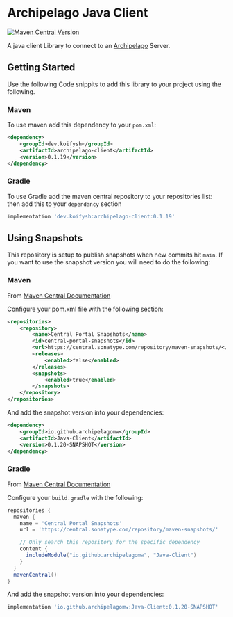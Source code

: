 Archipelago Java Client
=======================
[![Maven Central Version](https://img.shields.io/maven-central/v/dev.koifysh/archipelago-client)](https://central.sonatype.com/artifact/dev.koifysh/archipelago-client)

A java client Library to connect to an [Archipelago](http://github.com/ArchipelagoMW/Archipelago) Server.


## Getting Started
Use the following Code snippits to add this library to your project using the following.

### Maven
To use maven add this dependency to your `pom.xml`:
```xml
<dependency>
    <groupId>dev.koifysh</groupId>
    <artifactId>archipelago-client</artifactId>
    <version>0.1.19</version>
</dependency>
```

### Gradle
To use Gradle add the maven central repository to your repositories list:
then add this to your `dependancy` section
```groovy
implementation 'dev.koifysh:archipelago-client:0.1.19'
```

## Using Snapshots
This repository is setup to publish snapshots when new commits hit `main`.  If you want
to use the snapshot version you will need to do the following:

### Maven
From [Maven Central Documentation](https://central.sonatype.org/publish/publish-portal-snapshots/#publishing-via-other-methods)

Configure your pom.xml file with the following <repositories> section:

```xml
<repositories>
    <repository>
        <name>Central Portal Snapshots</name>
        <id>central-portal-snapshots</id>
        <url>https://central.sonatype.com/repository/maven-snapshots/</url>
        <releases>
            <enabled>false</enabled>
        </releases>
        <snapshots>
            <enabled>true</enabled>
        </snapshots>
    </repository>
</repositories>
```

And add the snapshot version into your dependencies:

```xml
<dependency>
    <groupId>io.github.archipelagomw</groupId>
    <artifactId>Java-Client</artifactId>
    <version>0.1.20-SNAPSHOT</version>
</dependency>
```


### Gradle

From [Maven Central Documentation](https://central.sonatype.org/publish/publish-portal-snapshots/#consuming-via-gradle)

Configure your `build.gradle` with the following:

```groovy
repositories {
  maven {
    name = 'Central Portal Snapshots'
    url = 'https://central.sonatype.com/repository/maven-snapshots/'

    // Only search this repository for the specific dependency
    content {
      includeModule("io.github.archipelagomw", "Java-Client")
    }
  }
  mavenCentral()
}
```

And add the snapshot version into your dependencies:
```groovy
implementation 'io.github.archipelagomw:Java-Client:0.1.20-SNAPSHOT'
```
